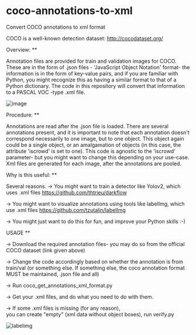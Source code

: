 # coco-annotations-to-xml
Convert COCO annotations to xml format 

 
COCO is a well-known detection dataset:
http://cocodataset.org/

Overview:
**

Annotation files are provided for train and validation images for COCO. These are in the form of .json files - 'JavaScript Object Notation' format- the information is in the form of key-value pairs, and if you are familiar with Python, you might recognize this as having a similar format to that of a Python dictionary.
The code in this repository will convert that information to a PASCAL VOC -type .xml file.

![image](https://user-images.githubusercontent.com/58288779/78465340-06d0d280-7727-11ea-90b7-0a612f6f8c36.png)

Procedure:
**

Annotations are read after the .json file is loaded. 
There are several annotations present, and it is important to note that each annotation doesn't correspond necessarily to one image, but to one object. This object again could be a single object, or an amalgamation of objects (in this case, the attribute 'iscrowd' is set to one). 
This code is agnostic to the 'iscrowd' parameter- but you might want to change this depending on your use-case.
Xml files are generated for each image, after the annotations are pooled. 

Why is this useful:
**

Several reasons.
-> You might want to train a detector like Yolov2, which uses .xml files
https://github.com/thtrieu/darkflow

-> You might want to visualize annotations using tools like labelImg, which use .xml files
https://github.com/tzutalin/labelImg

-> You might just want to do this for fun, and improve your Python skills :-)


USAGE
**

-> Download the required annotation files- you may do so from the official COCO dataset (link given above)

-> Change the code accordingly based on whether the annotation is from train/val (or something else. If something else, the coco annotation format MUST be maintained, .json file and all)

-> Run coco_get_annotations_xml_format.py

-> Get your .xml files, and do what you need to do with them.

-> If some .xml files is missing (for any reason),  
you can create "empty" (xml data without object boxes), run verify.py

![labelimg](https://user-images.githubusercontent.com/58288779/78465309-95911f80-7726-11ea-9a6b-71155412b21e.png)

